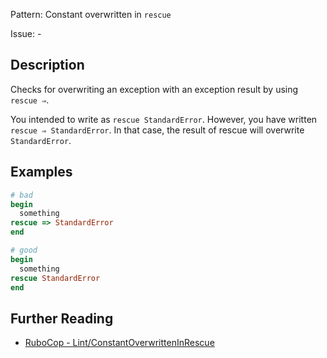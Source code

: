 Pattern: Constant overwritten in `rescue`

Issue: -

## Description

Checks for overwriting an exception with an exception result by using `rescue ⇒`.

You intended to write as `rescue StandardError`. However, you have written `rescue ⇒ StandardError`. In that case, the result of rescue will overwrite `StandardError`.

## Examples

```ruby
# bad
begin
  something
rescue => StandardError
end

# good
begin
  something
rescue StandardError
end
```

## Further Reading

* [RuboCop - Lint/ConstantOverwrittenInRescue](https://docs.rubocop.org/rubocop/cops_lint.html#lintconstantoverwritteninrescue)
